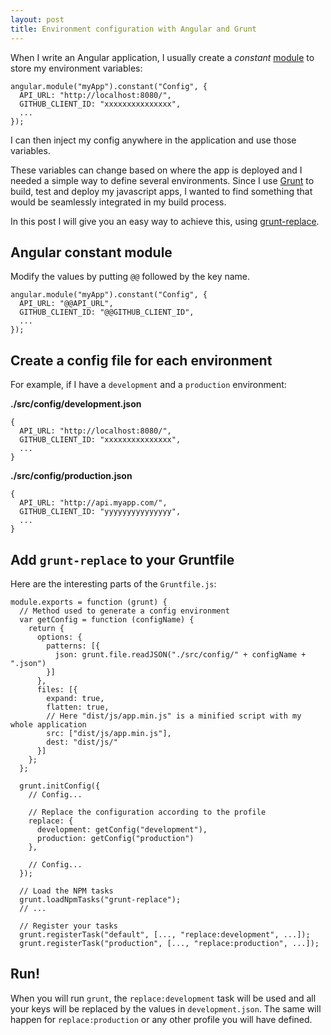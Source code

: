 ```yaml
---
layout: post
title: Environment configuration with Angular and Grunt
---
```


When I write an Angular application, I usually create a *constant* [module](https://docs.angularjs.org/api/ng/type/angular.Module) to store my environment variables:

```
angular.module("myApp").constant("Config", {
  API_URL: "http://localhost:8080/",
  GITHUB_CLIENT_ID: "xxxxxxxxxxxxxxx",
  ...
});
```

I can then inject my config anywhere in the application and use those variables.

These variables can change based on where the app is deployed and I needed a simple way to define several environments. Since I use [Grunt](http://gruntjs.com/) to build, test and deploy my javascript apps, I wanted to find something that would be seamlessly integrated in my build process.

<!--more-->

In this post I will give you an easy way to achieve this, using [grunt-replace](https://github.com/outaTiME/grunt-replace).

## Angular constant module

Modify the values by putting `@@` followed by the key name.

```
angular.module("myApp").constant("Config", {
  API_URL: "@@API_URL",
  GITHUB_CLIENT_ID: "@@GITHUB_CLIENT_ID",
  ...
});
```
## Create a config file for each environment

For example, if I have a `development` and a `production` environment:

**./src/config/development.json**

```
{
  API_URL: "http://localhost:8080/",
  GITHUB_CLIENT_ID: "xxxxxxxxxxxxxxx",
  ...
}
```

**./src/config/production.json**

```
{
  API_URL: "http://api.myapp.com/",
  GITHUB_CLIENT_ID: "yyyyyyyyyyyyyyy",
  ...
}
```

## Add `grunt-replace` to your Gruntfile

Here are the interesting parts of the `Gruntfile.js`:

```
module.exports = function (grunt) {
  // Method used to generate a config environment
  var getConfig = function (configName) {
    return {
      options: {
        patterns: [{
          json: grunt.file.readJSON("./src/config/" + configName + ".json")
        }]
      },
      files: [{
        expand: true,
        flatten: true,
        // Here "dist/js/app.min.js" is a minified script with my whole application
        src: ["dist/js/app.min.js"],
        dest: "dist/js/"
      }]
    };
  };

  grunt.initConfig({
    // Config...

    // Replace the configuration according to the profile
    replace: {
      development: getConfig("development"),
      production: getConfig("production")
    },

    // Config...
  });

  // Load the NPM tasks
  grunt.loadNpmTasks("grunt-replace");
  // ...

  // Register your tasks
  grunt.registerTask("default", [..., "replace:development", ...]);
  grunt.registerTask("production", [..., "replace:production", ...]);
```

## Run!

When you will run `grunt`, the `replace:development` task will be used and all your keys will be replaced by the values in `development.json`. The same will happen for `replace:production` or any other profile you will have defined.
